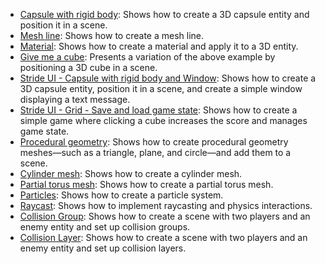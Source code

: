 - [Capsule with rigid body](../../manual/code-only/examples/capsule-with-rigid-body.md): Shows how to create a 3D capsule entity and position it in a scene.
- [Mesh line](../../manual/code-only/examples/mesh-line.md): Shows how to create a mesh line.
- [Material](../../manual/code-only/examples/material.md): Shows how to create a material and apply it to a 3D entity.
- [Give me a cube](../../manual/code-only/examples/give-me-cube-body.md): Presents a variation of the above example by positioning a 3D cube in a scene.
- [Stride UI - Capsule with rigid body and Window](../../manual/code-only/examples/stride-ui-capsule-with-rigid-body.md): Shows how to create a 3D capsule entity, position it in a scene, and create a simple window displaying a text message.
- [Stride UI - Grid - Save and load game state](../../manual/code-only/examples/stride-ui-cube-clicker.md): Shows how to create a simple game where clicking a cube increases the score and manages game state.
- [Procedural geometry](../../manual/code-only/examples/procedural-geometry.md): Shows how to create procedural geometry meshes—such as a triangle, plane, and circle—and add them to a scene.
- [Cylinder mesh](../../manual/code-only/examples/cylinder-mesh.md): Shows how to create a cylinder mesh.
- [Partial torus mesh](../../manual/code-only/examples/partial-torus-mesh.md): Shows how to create a partial torus mesh.
- [Particles](../../manual/code-only/examples/particles.md): Shows how to create a particle system.
- [Raycast](../../manual/code-only/examples/raycast.md): Shows how to implement raycasting and physics interactions.
- [Collision Group](../../manual/code-only/examples/collision-group.md): Shows how to create a scene with two players and an enemy entity and set up collision groups.
- [Collision Layer](../../manual/code-only/examples/collision-layer.md): Shows how to create a scene with two players and an enemy entity and set up collision layers.